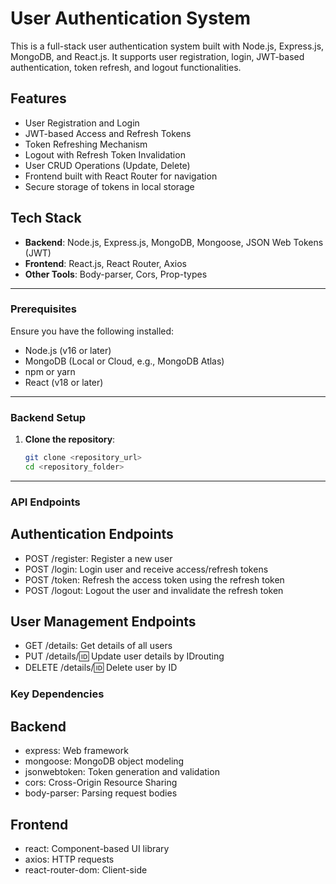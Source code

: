 # User Authentication System

This is a full-stack user authentication system built with Node.js, Express.js, MongoDB, and React.js. It supports user registration, login, JWT-based authentication, token refresh, and logout functionalities.

## Features

- User Registration and Login
- JWT-based Access and Refresh Tokens
- Token Refreshing Mechanism
- Logout with Refresh Token Invalidation
- User CRUD Operations (Update, Delete)
- Frontend built with React Router for navigation
- Secure storage of tokens in local storage

## Tech Stack

- **Backend**: Node.js, Express.js, MongoDB, Mongoose, JSON Web Tokens (JWT)
- **Frontend**: React.js, React Router, Axios
- **Other Tools**: Body-parser, Cors, Prop-types

---


### Prerequisites

Ensure you have the following installed:
- Node.js (v16 or later)
- MongoDB (Local or Cloud, e.g., MongoDB Atlas)
- npm or yarn
- React (v18 or later)

---

### Backend Setup

1. **Clone the repository**:
   ```bash
   git clone <repository_url>
   cd <repository_folder>

---

### API Endpoints
## Authentication Endpoints
- POST /register: Register a new user
- POST /login: Login user and receive access/refresh tokens
- POST /token: Refresh the access token using the refresh token
- POST /logout: Logout the user and invalidate the refresh token

## User Management Endpoints
- GET /details: Get details of all users
- PUT /details/:id: Update user details by IDrouting
- DELETE /details/:id: Delete user by ID

### Key Dependencies

## Backend
- express: Web framework
- mongoose: MongoDB object modeling
- jsonwebtoken: Token generation and validation
- cors: Cross-Origin Resource Sharing
- body-parser: Parsing request bodies

## Frontend
- react: Component-based UI library
- axios: HTTP requests
- react-router-dom: Client-side 
